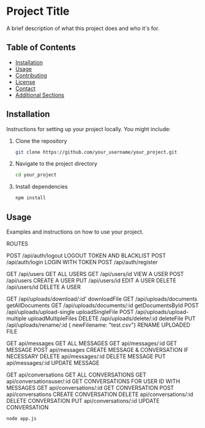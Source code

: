 # Project Title

A brief description of what this project does and who it's for.

## Table of Contents

- [Installation](#installation)
- [Usage](#usage)
- [Contributing](#contributing)
- [License](#license)
- [Contact](#contact)
- [Additional Sections](#additional-sections)

## Installation

Instructions for setting up your project locally. You might include:

1. Clone the repository
    ```sh
    git clone https://github.com/your_username/your_project.git
    ```
2. Navigate to the project directory
    ```sh
    cd your_project
    ```
3. Install dependencies
    ```sh
    npm install
    ```

## Usage

Examples and instructions on how to use your project.


ROUTES


POST /api/auth/logout LOGOUT TOKEN AND BLACKLIST
POST /api/auth/login LOGIN WITH TOKEN
POST /api/auth/register

GET /api/users GET ALL USERS
GET /api/users/id VIEW A USER
POST /api/users CREATE A USER
PUT /api/users/id EDIT A USER
DELETE /api/users/id DELETE A USER

GET /api/uploads/download/:id'    downloadFile
GET /api/uploads/documents  getAllDocuments
GET /api/uploads/documents/:id      getDocumentsById
POST /api/uploads/upload-single   uploadSingleFile
POST /api/uploads/upload-multiple  uploadMultipleFiles
DELETE /api/uploads/delete/:id      deleteFile
PUT /api/uploads/rename/:id { newFilename: "test.csv"} RENAME UPLOADED FILE

GET api/messages GET ALL MESSAGES 
GET api/messages/:id GET MESSAGE
POST api/messages CREATE MESSAGE & CONVERSATION IF NECESSARY
DELETE api/messages/:id DELETE MESSAGE
PUT api/messages/:id UPDATE MESSAGE

GET api/conversations GET ALL CONVERSATIONS
GET api/conversationsuser/:id GET CONVERSATIONS FOR USER ID WITH MESSAGES
GET api/conversations/:id GET CONVERSATION
POST api/conversations CREATE CONVERSATION
DELETE api/conversations/:id DELETE CONVERSATION
PUT api/conversations/:id   UPDATE CONVERSATION










```sh
node app.js
